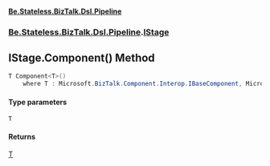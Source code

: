 #### [Be.Stateless.BizTalk.Dsl.Pipeline](README.md 'README')
### [Be.Stateless.BizTalk.Dsl.Pipeline](Be.Stateless.BizTalk.Dsl.Pipeline.md 'Be.Stateless.BizTalk.Dsl.Pipeline').[IStage](IStage.md 'Be.Stateless.BizTalk.Dsl.Pipeline.IStage')

## IStage.Component<T>() Method

```csharp
T Component<T>()
    where T : Microsoft.BizTalk.Component.Interop.IBaseComponent, Microsoft.BizTalk.Component.Interop.IPersistPropertyBag;
```
#### Type parameters

<a name='Be.Stateless.BizTalk.Dsl.Pipeline.IStage.Component_T_().T'></a>

`T`

#### Returns
[T](IStage.Component_T_().md#Be.Stateless.BizTalk.Dsl.Pipeline.IStage.Component_T_().T 'Be.Stateless.BizTalk.Dsl.Pipeline.IStage.Component<T>().T')